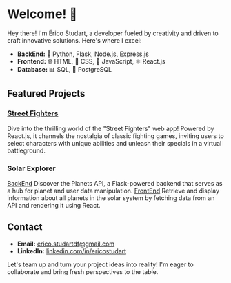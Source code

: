 # Welcome! 👋

Hey there! I'm Érico Studart, a developer fueled by creativity and driven to craft innovative solutions. Here's where I excel:

- **BackEnd:** 🐍 Python, Flask, Node.js, Express.js
- **Frontend:** 🌐 HTML, 🎨 CSS, 🚀 JavaScript, ⚛️ React.js
- **Database:** 📊 SQL, 🐘 PostgreSQL

## Featured Projects

### [Street Fighters](https://estudart.github.io/street-fighters-react/)
Dive into the thrilling world of the "Street Fighters" web app! Powered by React.js, it channels the nostalgia of classic fighting games, inviting users to select characters with unique abilities and unleash their specials in a virtual battleground.

### Solar Explorer
[BackEnd](https://github.com/estudart/planets-api)
Discover the Planets API, a Flask-powered backend that serves as a hub for planet and user data manipulation.
[FrontEnd](https://github.com/estudart/planets-react-frontend)
Retrieve and display information about all planets in the solar system by fetching data from an API and rendering it using React.

## Contact

- **Email:** [erico.studartdf@gmail.com](mailto:erico.studartdf@gmail.com)
- **LinkedIn:** [linkedin.com/in/ericostudart](https://www.linkedin.com/in/ericostudart/)

Let's team up and turn your project ideas into reality! I'm eager to collaborate and bring fresh perspectives to the table.
